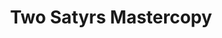 ---
layout: post
title: "Two Satyrs Mastercopy"
category: portfolio
tags: illustration
thumbnail: /portfolio/thumbs/twosatyrs.jpg
full: /portfolio/full/twosatyrs.jpg
orientation: portrait
medium: Digital
description: A study of Peter Paul Rubens' painting "Two Satyrs". This was worked at on and off for months before getting to a point where I was happy with it. It was painted in grayscale, with color glazes over it. 
---